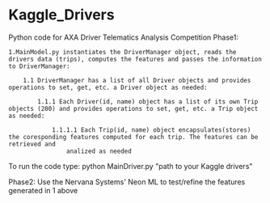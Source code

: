 # Kaggle_Drivers
Python code for AXA Driver Telematics Analysis Competition
Phase1:

	1.MainModel.py instantiates the DriverManager object, reads the drivers data (trips), computes the features and passes the information to DriverManager:

		1.1 DriverManager has a list of all Driver objects and provides operations to set, get, etc. a Driver object as needed:

			1.1.1 Each Driver(id, name) object has a list of its own Trip objects (200) and provides operations to set, get, etc. a Trip object as needed:

				1.1.1.1 Each Trip(id, name) object encapsulates(stores) the coresponding features computed for each trip. The features can be retrieved and
					analized as needed

To run the code type: python MainDriver.py "path to your Kaggle drivers"
	
Phase2: Use the Nervana Systems' Neon ML to test/refine the features generated in 1 above
